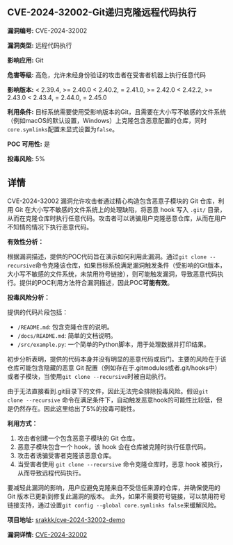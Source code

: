 ## CVE-2024-32002-Git递归克隆远程代码执行

**漏洞编号:** CVE-2024-32002

**漏洞类型:** 远程代码执行

**影响应用:** Git

**危害等级:** 高危，允许未经身份验证的攻击者在受害者机器上执行任意代码

**影响版本:** < 2.39.4, >= 2.40.0 < 2.40.2, = 2.41.0, >= 2.42.0 < 2.42.2, >= 2.43.0 < 2.43.4, = 2.44.0, = 2.45.0

**利用条件:** 目标系统需要使用受影响版本的Git，且需要在大小写不敏感的文件系统（例如macOS的默认设置，Windows）上克隆包含恶意配置的仓库，同时`core.symlinks`配置未显式设置为`false`。

**POC 可用性:** 是

**投毒风险:** 5%

## 详情

CVE-2024-32002 漏洞允许攻击者通过精心构造包含恶意子模块的 Git 仓库，利用 Git 在大小写不敏感的文件系统上的处理缺陷，将恶意 hook 写入 `.git/` 目录，从而在克隆仓库时执行任意代码。攻击者可以诱骗用户克隆恶意仓库，从而在用户不知情的情况下执行恶意代码。

**有效性分析：**

根据漏洞描述，提供的POC代码旨在演示如何利用此漏洞。通过`git clone --recursive`命令克隆该仓库，如果目标系统满足漏洞触发条件（受影响的Git版本，大小写不敏感的文件系统，未禁用符号链接），则可能触发漏洞，导致恶意代码执行。提供的POC利用方法符合漏洞描述，因此POC**可能有效**。

**投毒风险分析：**

提供的代码片段包括：

*   `/README.md`: 包含克隆仓库的说明。
*   `/docs/README.md`: 简单的文档说明。
*   `/src/example.py`: 一个简单的Python脚本，用于处理数据并打印结果。

初步分析表明，提供的代码本身并没有明显的恶意代码或后门。主要的风险在于该仓库可能包含隐藏的恶意 Git 配置（例如存在于.gitmodules或者.git/hooks中）或者子模块，当使用`git clone --recursive`时被自动执行。

由于无法直接看到.git目录下的文件，因此无法完全排除投毒风险。假设`git clone --recursive` 命令在满足条件下，自动触发恶意hook的可能性比较低，但是仍然存在。因此这里给出了5%的投毒可能性。

**利用方式：**

1.  攻击者创建一个包含恶意子模块的 Git 仓库。
2.  恶意子模块包含一个 hook，该 hook 会在仓库被克隆时执行任意代码。
3.  攻击者诱骗受害者克隆该恶意仓库。
4.  当受害者使用 `git clone --recursive` 命令克隆仓库时，恶意 hook 被执行，从而导致远程代码执行。

要减轻此漏洞的影响，用户应避免克隆来自不受信任来源的仓库，并确保使用的 Git 版本已更新到修复此漏洞的版本。 此外，如果不需要符号链接，可以禁用符号链接支持，通过设置`git config --global core.symlinks false`来缓解风险。

**项目地址:** [srakkk/cve-2024-32002-demo](https://github.com/srakkk/cve-2024-32002-demo)

**漏洞详情:** [CVE-2024-32002](https://nvd.nist.gov/vuln/detail/CVE-2024-32002)